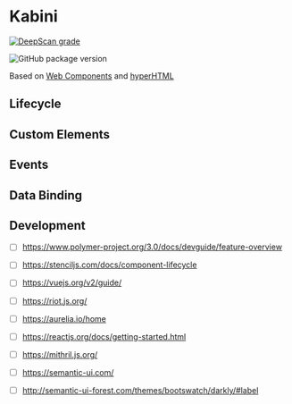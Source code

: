 # Kabini
[![DeepScan grade](https://deepscan.io/api/projects/3416/branches/30590/badge/grade.svg?style=flat-square)](https://deepscan.io/dashboard#view=project&pid=3416&bid=30590)

![GitHub package version](https://img.shields.io/github/c7x43t/Kabini/v/badges/shields.svg?style=flat-square)

Based on [Web Components](https://developer.mozilla.org/en-US/docs/Web/Web_Components) and [hyperHTML](https://github.com/WebReflection/hyperHTML)
## Lifecycle
## Custom Elements
## Events
## Data Binding
## Development
 * [ ] https://www.polymer-project.org/3.0/docs/devguide/feature-overview
 * [ ] https://stenciljs.com/docs/component-lifecycle
 * [ ] https://vuejs.org/v2/guide/
 * [ ] https://riot.js.org/
 * [ ] https://aurelia.io/home
 * [ ] https://reactjs.org/docs/getting-started.html
 * [ ] https://mithril.js.org/
 * [ ] https://semantic-ui.com/
 * [ ] http://semantic-ui-forest.com/themes/bootswatch/darkly/#label
 
